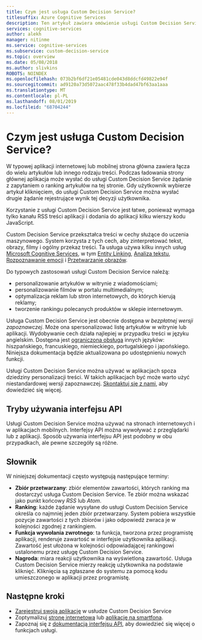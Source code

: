 ```yaml
---
title: Czym jest usługa Custom Decision Service?
titlesuffix: Azure Cognitive Services
description: Ten artykuł zawiera omówienie usługi Custom Decision Service.
services: cognitive-services
author: alekh
manager: nitinme
ms.service: cognitive-services
ms.subservice: custom-decision-service
ms.topic: overview
ms.date: 05/08/2018
ms.author: slivkins
ROBOTS: NOINDEX
ms.openlocfilehash: 073b2bf6df21e05481cde043d8ddcfd49822e94f
ms.sourcegitcommit: ad9120a73d5072aac478f33b4dad47bf63aa1aaa
ms.translationtype: MT
ms.contentlocale: pl-PL
ms.lasthandoff: 08/01/2019
ms.locfileid: "68704244"
---
```

# <a name="what-is-custom-decision-service"></a>Czym jest usługa Custom Decision Service?

W typowej aplikacji internetowej lub mobilnej strona główna zawiera łącza do wielu artykułów lub innego rodzaju treści. Podczas ładowania strony głównej aplikacja może wysłać do usługi Custom Decision Service żądanie z zapytaniem o ranking artykułów na tej stronie. Gdy użytkownik wybierze artykuł kliknięciem, do usługi Custom Decision Service można wysłać drugie żądanie rejestrujące wynik tej decyzji użytkownika.

Korzystanie z usługi Custom Decision Service jest łatwe, ponieważ wymaga tylko kanału RSS treści aplikacji i dodania do aplikacji kilku wierszy kodu JavaScript.

Custom Decision Service przekształca treści w cechy służące do uczenia maszynowego. System korzysta z tych cech, aby zinterpretować tekst, obrazy, filmy i ogólny przekaz treści. Ta usługa używa kilku innych usług [Microsoft Cognitive Services](https://www.microsoft.com/cognitive-services), w tym [Entity Linking](../entitylinking/home.md), [Analiza tekstu](../text-analytics/overview.md), [Rozpoznawanie emocji](../emotion/home.md) i [Przetwarzanie obrazów](../computer-vision/home.md).

Do typowych zastosowań usługi Custom Decision Service należą:

* personalizowanie artykułów w witrynie z wiadomościami;
* personalizowanie filmów w portalu multimedialnym;
* optymalizacja reklam lub stron internetowych, do których kierują reklamy;
* tworzenie rankingu polecanych produktów w sklepie internetowym.

Usługa Custom Decision Service jest obecnie dostępna w *bezpłatnej wersji zapoznawczej*. Może ona spersonalizować listę artykułów w witrynie lub aplikacji. Wydobywanie cech działa najlepiej w przypadku treści w języku angielskim. Dostępna jest [ograniczona obsługa](../text-analytics/overview.md) innych języków: hiszpańskiego, francuskiego, niemieckiego, portugalskiego i japońskiego. Niniejsza dokumentacja będzie aktualizowana po udostępnieniu nowych funkcji.

Usługi Custom Decision Service można używać w aplikacjach spoza dziedziny personalizacji treści. W takich aplikacjach być może warto użyć niestandardowej wersji zapoznawczej. [Skontaktuj się z nami](https://azure.microsoft.com/overview/sales-number/), aby dowiedzieć się więcej.

## <a name="api-usage-modes"></a>Tryby używania interfejsu API

Usługi Custom Decision Service można używać na stronach internetowych i w aplikacjach mobilnych. Interfejsy API można wywoływać z przeglądarki lub z aplikacji. Sposób używania interfejsu API jest podobny w obu przypadkach, ale pewne szczegóły są różne.

## <a name="glossary-of-terms"></a>Słownik

W niniejszej dokumentacji często występują następujące terminy:

* **Zbiór przetwarzany**: zbiór elementów zawartości, których ranking ma dostarczyć usługa Custom Decision Service. Te zbiór można wskazać jako punkt końcowy *RSS* lub *Atom*.
* **Ranking**: każde żądanie wysyłane do usługi Custom Decision Service określa co najmniej jeden zbiór przetwarzany. System pobiera wszystkie pozycje zawartości z tych zbiorów i jako odpowiedź zwraca je w kolejności zgodnej z rankingiem.
* **Funkcja wywołania zwrotnego**: ta funkcja, tworzona przez programistę aplikacji, renderuje zawartość w interfejsie użytkownika aplikacji. Zawartość jest ułożona w kolejności odpowiadającej rankingowi ustalonemu przez usługę Custom Decision Service.
* **Nagroda**: miara reakcji użytkownika na wyświetloną zawartość. Usługa Custom Decision Service mierzy reakcję użytkownika na podstawie kliknięć. Kliknięcia są zgłaszane do systemu za pomocą kodu umieszczonego w aplikacji przez programistę.

## <a name="next-steps"></a>Następne kroki

* [Zarejestruj swoją aplikację](custom-decision-service-get-started-register.md) w usłudze Custom Decision Service
* Zoptymalizuj [stronę internetową](custom-decision-service-get-started-browser.md) lub [aplikację na smartfona](custom-decision-service-get-started-app.md).
* Zapoznaj się z [dokumentacją interfejsu API](custom-decision-service-api-reference.md), aby dowiedzieć się więcej o funkcjach usługi.
